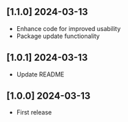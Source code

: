 ## [1.1.0] 2024-03-13

- Enhance code for improved usability
- Package update functionality

## [1.0.1] 2024-03-13

- Update README

## [1.0.0] 2024-03-13

- First release
